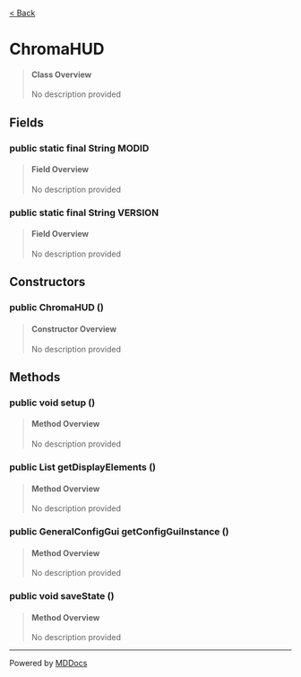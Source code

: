 [< Back](..)
# ChromaHUD #
>#### Class Overview ####
>No description provided
## Fields ##
### public static final String MODID ###
>#### Field Overview ####
>No description provided
>
### public static final String VERSION ###
>#### Field Overview ####
>No description provided
>
## Constructors ##
### public ChromaHUD () ###
>#### Constructor Overview ####
>No description provided
>
## Methods ##
### public void setup () ###
>#### Method Overview ####
>No description provided
>
### public List getDisplayElements () ###
>#### Method Overview ####
>No description provided
>
### public GeneralConfigGui getConfigGuiInstance () ###
>#### Method Overview ####
>No description provided
>
### public void saveState () ###
>#### Method Overview ####
>No description provided
>

---
Powered by [MDDocs](https://github.com/VRCube/MDDocs)